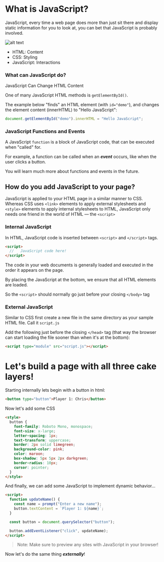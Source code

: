 # What is JavaScript?

JavaScript, every time a web page does more than just sit there and display static information for you to look at, you can bet that JavaScript is probably involved.

![alt text](https://developer.mozilla.org/en-US/docs/Learn_web_development/Core/Scripting/What_is_JavaScript/cake.png)

- HTML: Content
- CSS: Styling
- JavaScript: Interactions

### What can JavaScript do?

JavaScript Can Change HTML Content

One of many JavaScript HTML methods is `getElementById()`.

The example below "finds" an HTML element (with `id="demo"`), and changes the element content (innerHTML) to "Hello JavaScript":

```js
document.getElementById("demo").innerHTML = "Hello JavaScript";
```

### JavaScript Functions and Events

A JavaScript `function` is a block of JavaScript code, that can be executed when "called" for.

For example, a function can be called when an **_event_** occurs, like when the user clicks a button.

You will learn much more about functions and events in the future.

## How do you add JavaScript to your page?

JavaScript is applied to your HTML page in a similar manner to CSS. Whereas CSS uses `<link>` elements to apply external stylesheets and `<style>` elements to apply internal stylesheets to HTML, JavaScript only needs one friend in the world of HTML — the `<script>`

### Internal JavaScript

In HTML, JavaScript code is inserted between `<script>` and `</script>` tags.

```html
<script>
  //   JavaScript code here!
</script>
```

The code in your web documents is generally loaded and executed in the order it appears on the page.

By placing the JavaScript at the bottom, we ensure that all HTML elements are loaded.

So the `<script>` should normally go just before your closing `</body>` tag

### External JavaScript

Similar to CSS first create a new file in the same directory as your sample HTML file. Call it `script.js`

Add the following just before the closing `</head>` tag (that way the browser can start loading the file sooner than when it's at the bottom):

```html
<script type="module" src="script.js"></script>
```

# Let's build a page with all three cake layers!

Starting internally lets begin with a button in html:

```html
<button type="button">Player 1: Chris</button>
```

Now let's add some CSS

```html
<style>
  button {
    font-family: Roboto Mono, monospace;
    font-size: x-large;
    letter-spacing: 1px;
    text-transform: uppercase;
    border: 2px solid limegreen;
    background-color: pink;
    color: maroon;
    box-shadow: 5px 5px 2px darkgreen;
    border-radius: 10px;
    cursor: pointer;
  }
</style>
```

And finally, we can add some JavaScript to implement dynamic behavior...

```html
<script>
  function updateName() {
    const name = prompt("Enter a new name");
    button.textContent = `Player 1: ${name}`;
  }

  const button = document.querySelector("button");

  button.addEventListener("click", updateName);
</script>
```

> Note: Make sure to preview any sites with JavaScript in your browser!

Now let's do the same thing **_externally_**!
